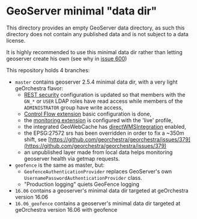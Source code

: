 GeoServer minimal "data dir"
============================

This directory provides an empty GeoServer data directory, as such this directory does not contain any published data and is not subject to a data license.

It is highly recommended to use this minimal data dir rather than letting geoserver create his own (see why in [issue 600](https://github.com/georchestra/georchestra/issues/600))

This repository holds 4 branches:
 - ```master``` contains geoserver 2.5.4 minimal data dir, with a very light geOrchestra flavor:
   - [REST security](http://docs.geoserver.org/2.3.2/user/security/rest.html) configuration is updated so that members with the ```GN_*``` or ```USER``` LDAP roles have read access while members of the ```ADMINISTRATOR``` group have write access,
   - [Control Flow extension](http://docs.geoserver.org/2.3.2/user/extensions/controlflow/index.html) basic configuration is done,
   - the [monitoring extension](http://docs.geoserver.org/2.3.2/user/extensions/monitoring/index.html) is configured with the 'live' profile,
   - the integrated GeoWebCache has [directWMSIntegration](http://docs.geoserver.org/2.3.2/user/geowebcache/using.html#direct-integration-with-geoserver-wms) enabled,
   - the EPSG:27572 srs has been overridden in order to fix a ~350m shift, see [https://github.com/georchestra/georchestra/issues/379](https://github.com/georchestra/georchestra/issues/379)
   - an unpublished layer made from local data helps monitoring geoserver health via getmap requests.
 - ```geofence``` is the same as master, but:
   - ```GeofenceAuthenticationProvider``` replaces GeoServer's own ```UsernamePasswordAuthenticationProvider``` class.
   - "Production logging" quiets GeoFence logging
 - ```16.06``` contains a geoserver's minimal data dir targeted at geOrchestra version 16.06
 - ```16.06_geofence``` contains a geoserver's minimal data dir targeted at geOrchestra version 16.06 with geofence

